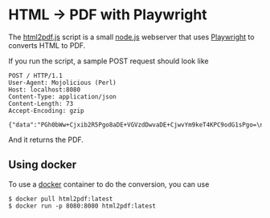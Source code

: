 # HTML -> PDF with Playwright

The [html2pdf.js](./html2pdf.js) script is a small [node.js](https://nodejs.org/en/)
webserver that uses [Playwright](https://playwright.dev/) to converts HTML to PDF.

If you run the script, a sample POST request should look like

```
POST / HTTP/1.1
User-Agent: Mojolicious (Perl)
Host: localhost:8080
Content-Type: application/json
Content-Length: 73
Accept-Encoding: gzip

{"data":"PGh0bWw+Cjxib2R5Pgo8aDE+VGVzdDwvaDE+CjwvYm9keT4KPC9odG1sPgo=\n"}
```

And it returns the PDF.

## Using docker

To use a [docker](https://www.docker.com/) container to do the conversion, you can use

```
$ docker pull html2pdf:latest
$ docker run -p 8080:8080 html2pdf:latest
```
